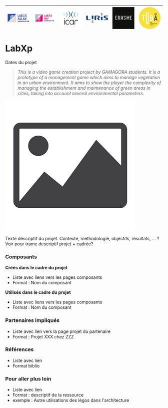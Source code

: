 |![ASLAN](../partners/Aslan100.png)|![IMU](../partners/LabexIMU_100.png)|![ICAR](../partners/ICAR_100.png)|![LIRIS](../partners/logo_liris_100.png)|![ERASME](../partners/Erasme_100.jpg)|![TUBA](../partners/Tuba_100.jpg)|
|---|---|---|---|---|---|

# LabXp
Dates du projet

>*This is a video game creation project by GAMAGORA students. It is a prototype of a management game which aims to manage vegetation in an urban environment. It aims to show the player the complexity of managing the establishment and maintenance of green areas in cities, taking into account several environmental parameters.*

![Nom image](image.jpg)



Texte descriptif du projet. Contexte, méthodologie, objectifs, résultats, …
? Voir pour trame descriptif projet + cadrée?



### Composants 
**Créés dans le cadre du projet**
- Liste avec liens vers les pages composants
- Format : Nom du composant
 
**Utilisés dans le cadre du projet**
- Liste avec liens vers les pages composants
- Format : Nom du composant

### Partenaires impliqués
- Liste avec lien vers  la page projet du partenaire
- Format : Projet XXX chez ZZZ
### Références
- Liste avec lien 
- Format biblio 
### Pour aller plus loin 
- Liste avec lien 
- Format : descriptif de la ressource
- exemple : Autre utilisations des légos dans l'architecture 


